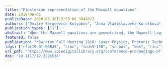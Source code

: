 ```yaml
---
title: "Finslerian representation of the Maxwell equations"
date: 2019-06-01
publishDate: 2020-03-30T13:58:06.394902Z
authors: ["Dmitry Sergeevich Kulyabov", "Anna Vladislavovna Korolkova", "Tatyana Refatovna Velieva", "Anastasiya Vyacheslavovna Demidova"]
publication_types: ["1"]
abstract: "When the Maxwell equations are geometrized, the Maxwell Lagrangian is usually reduced to the Yang-Mills Lagrangian. In this case, the effective quadratic metric, usually corresponding to the Riemannian metric of our space, is considered. However, it is more reasonable to use Finsler approach to Maxwell's equations. In the paper the Finsler representation of the geometrized Maxwell equations is considered. The comparison with the Riemannian approach also is made."
featured: false
publication: "*Saratov Fall Meeting 2018: Laser Physics, Photonic Technologies, and Molecular Modeling*"
tags: ["rfbr19-01-00645", "rinc", "rudn5-100", "scopus", "wos", "rinc"]
url_pdf: "https://www.spiedigitallibrary.org/conference-proceedings-of-spie/11066/2525534/Finslerian-representation-of-the-Maxwell-equations/10.1117/12.2525534.full"
doi: "10.1117/12.2525534"
---
```


